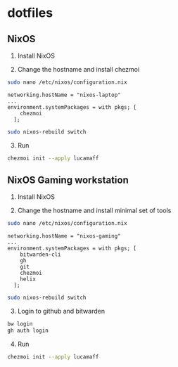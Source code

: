 # dotfiles

## NixOS

1. Install NixOS

2. Change the hostname and install chezmoi

```bash
sudo nano /etc/nixos/configuration.nix
```

```
networking.hostName = "nixos-laptop"
...
environment.systemPackages = with pkgs; [
    chezmoi
  ];
```

```bash
sudo nixos-rebuild switch
```

3. Run

```bash
chezmoi init --apply lucamaff
```

## NixOS Gaming workstation

1. Install NixOS

2. Change the hostname and install minimal set of tools

```bash
sudo nano /etc/nixos/configuration.nix
```

```
networking.hostName = "nixos-gaming"
...
environment.systemPackages = with pkgs; [
    bitwarden-cli
    gh
    git
    chezmoi
    helix
  ];
```

```bash
sudo nixos-rebuild switch
```

3. Login to github and bitwarden

```bash
bw login
gh auth login
```

4. Run

```bash
chezmoi init --apply lucamaff
```
